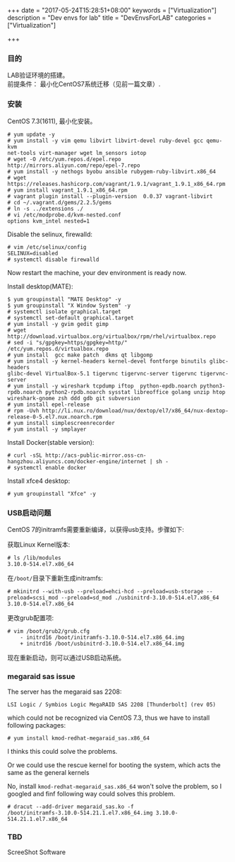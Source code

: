 +++
date = "2017-05-24T15:28:51+08:00"
keywords = ["Virtualization"]
description = "Dev envs for lab"
title = "DevEnvsForLAB"
categories = ["Virtualization"]

+++
### 目的
LAB验证环境的搭建。    
前提条件： 最小化CentOS7系统迁移（见前一篇文章）.    

### 安装
CentOS 7.3(1611), 最小化安装。    

```
# yum update -y
# yum install -y vim qemu libvirt libvirt-devel ruby-devel gcc qemu-kvm
net-tools virt-manager wget lm_sensors iotop
# wget -O /etc/yum.repos.d/epel.repo http://mirrors.aliyun.com/repo/epel-7.repo
# yum install -y nethogs byobu ansible rubygem-ruby-libvirt.x86_64
# wget https://releases.hashicorp.com/vagrant/1.9.1/vagrant_1.9.1_x86_64.rpm
# yum install vagrant_1.9.1_x86_64.rpm
# vagrant plugin install --plugin-version  0.0.37 vagrant-libvirt
# cd ~/.vagrant.d/gems/2.2.5/gems
# ln -s ../extensions ./
# vi /etc/modprobe.d/kvm-nested.conf
options kvm_intel nested=1
```
Disable the selinux, firewalld:    

```
# vim /etc/selinux/config
SELINUX=disabled
# systemctl disable firewalld
```
Now restart the machine, your dev environment is ready now.    

Install desktop(MATE):    

```
$ yum groupinstall "MATE Desktop" -y
$ yum groupinstall "X Window System" -y
# systemctl isolate graphical.target
# systemctl set-default graphical.target
# yum install -y gvim gedit gimp 
# wget http://download.virtualbox.org/virtualbox/rpm/rhel/virtualbox.repo
# sed -i "s/gpgkey=https/gpgkey=http/" /etc/yum.repos.d/virtualbox.repo
# yum install  gcc make patch  dkms qt libgomp
# yum install -y kernel-headers kernel-devel fontforge binutils glibc-headers
glibc-devel VirtualBox-5.1 tigervnc tigervnc-server tigervnc tigervnc-server
# yum install -y wireshark tcpdump iftop  python-epdb.noarch python3-rpdb.noarch python2-rpdb.noarch sysstat libreoffice golang unzip htop wireshark-gnome zsh ddd gdb git subversion 
# yum install epel-release
# rpm -Uvh http://li.nux.ro/download/nux/dextop/el7/x86_64/nux-dextop-release-0-5.el7.nux.noarch.rpm
# yum install simplescreenrecorder
# yum install -y smplayer
```

Install Docker(stable version):    

```
# curl -sSL http://acs-public-mirror.oss-cn-hangzhou.aliyuncs.com/docker-engine/internet | sh -
# systemctl enable docker
```
Install xfce4 desktop:    

```
# yum groupinstall "Xfce" -y
```

### USB启动问题
CentOS 7的initramfs需要重新编译，以获得usb支持。步骤如下:    

获取Linux Kernel版本:    

```
# ls /lib/modules
3.10.0-514.el7.x86_64
```
在`/boot/`目录下重新生成initramfs:    

```
# mkinitrd --with-usb --preload=ehci-hcd --preload=usb-storage --preload=scsi_mod --preload=sd_mod ./usbinitrd-3.10.0-514.el7.x86_64 3.10.0-514.el7.x86_64
```
更改grub配置项:    

```
# vim /boot/grub2/grub.cfg
	- initrd16 /boot/initramfs-3.10.0-514.el7.x86_64.img
	+ initrd16 /boot/usbinitrd-3.10.0-514.el7.x86_64.img
```
现在重新启动，则可以通过USB启动系统。    

### megaraid sas issue
The server has the megaraid sas 2208:    

```
LSI Logic / Symbios Logic MegaRAID SAS 2208 [Thunderbolt] (rev 05)
```
which could not be recognized via CentOS 7.3, thus we have to install
following packages:    

```
# yum install kmod-redhat-megaraid_sas.x86_64
```
I thinks this could solve the problems.   

Or we could use the rescue kernel for booting the system, which acts the same
as the general kernels

No, install `kmod-redhat-megaraid_sas.x86_64` won't solve the problem, so I
googled and finf following way could solves this problem.    

```
# dracut --add-driver megaraid_sas.ko -f
/boot/initramfs-3.10.0-514.21.1.el7.x86_64.img 3.10.0-514.21.1.el7.x86_64
```
### TBD
ScreeShot Software
